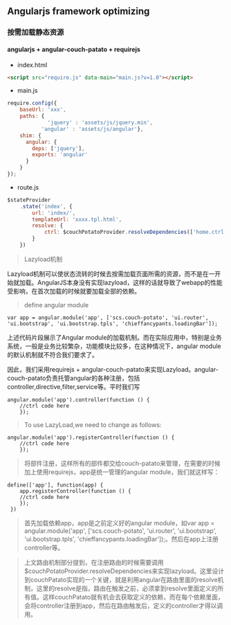 ## Angularjs framework optimizing

### 按需加载静态资源

#### angularjs + angular-couch-patato + requirejs

- index.html

```html
<script src="require.js" data-main="main.js?v=1.0"></script>
```

- main.js

```js
require.config({
    baseUrl: 'xxx',
    paths: {
             'jquery' : 'assets/js/jquery.min',
           'angular' : 'assets/js/angular'},
    shim: {
      angular: {
        deps: ['jquery'],
        exports: 'angular'
      }
    }
});
```

- route.js

```js
$stateProvider
    .state('index', {
        url: 'index/',
        templateUrl: 'xxxx.tpl.html',
        resolve: {
            ctrl: $couchPotatoProvider.resolveDependencies(['home.ctrl'])
        }
    })
```
>    Lazyload机制


Lazyload机制可以使状态流转的时候去按需加载页面所需的资源，而不是在一开始就加载。AngularJS本身没有实现lazyload，这样的话就导致了webapp的性能受影响，在首次加载的时候就要加载全部的依赖。

>    define angular module

```script
var app = angular.module('app', ['scs.couch-potato', 'ui.router', 'ui.bootstrap', 'ui.bootstrap.tpls', 'chieffancypants.loadingBar']);
```
上述代码片段展示了Angular module的加载机制。而在实际应用中，特别是业务系统，一般是业务比较繁杂，功能模块比较多，在这种情况下，angular module的默认机制就不符合我们要求了。

因此，我们采用requirejs + angular-couch-patato来实现Lazyload。angular-couch-patato负责托管angular的各种注册，包括controller,directive,filter,service等。平时我们写

```script
angular.module('app').controller(function () {
    //ctrl code here
    });
```

> To use LazyLoad,we need to change as follows:

```script
angular.module('app').registerController(function () {
    //ctrl code here
    });
```

>将部件注册，这样所有的部件都交给couch-patato来管理，在需要的时候加上使用requirejs，app是统一管理的angular module，我们就这样写：

```script
define(['app'], function(app) {
    app.registerController(function () {
    //ctrl code here
    });
 })
```

> 首先加载依赖app，app是之前定义好的angular module，如var app = angular.module('app', ['scs.couch-potato', 'ui.router', 'ui.bootstrap', 'ui.bootstrap.tpls', 'chieffancypants.loadingBar']);。然后在app上注册controller等。

>上文路由机制部分提到，在注册路由的时候需要调用$couchPotatoProvider.resolveDependencies来实现lazyload。这里设计到couchPatato实现的一个关键，就是利用angular在路由里面的resolve机制，这里的resolve是指，路由在触发之前，必须拿到resolve里面定义的所有值。这样couchPatato就有机会去获取定义的依赖，而在每个依赖里面，会将controller注册到app，然后在路由触发后，定义的controller才得以调用。

